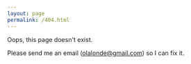 ```yaml
---
layout: page
permalink: /404.html
---
```


Oops, this page doesn't exist.

Please send me an email ([olalonde@gmail.com](mailto:olalonde@gmail.com)) so I can fix it.
